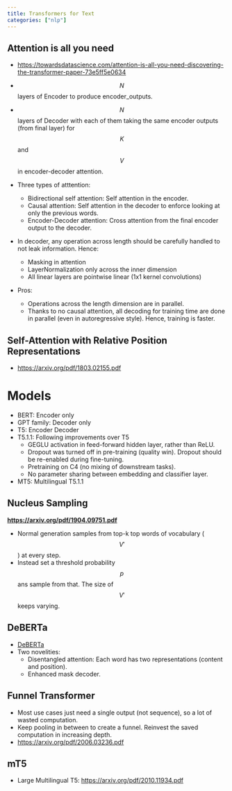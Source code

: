```yaml
---
title: Transformers for Text
categories: ["nlp"]
---
```


## Attention is all you need
- https://towardsdatascience.com/attention-is-all-you-need-discovering-the-transformer-paper-73e5ff5e0634
- $$N$$ layers of Encoder to produce encoder_outputs.
- $$N$$ layers of Decoder with each of them taking the same encoder outputs (from final layer) for $$K$$ and $$V$$ in encoder-decoder attention.


- Three types of atttention:
    - Bidirectional self attention: Self attention in the encoder.
    - Causal attention: Self attention in the decoder to enforce looking at only the previous words.
    - Encoder-Decoder attention: Cross attention from the final encoder output to the decoder.


- In decoder, any operation across length should be carefully handled to not leak information. Hence:
    - Masking in attention
    - LayerNormalization only across the inner dimension
    - All linear layers are pointwise linear (1x1 kernel convolutions)


- Pros:
    - Operations across the length dimension are in parallel.
    - Thanks to no causal attention, all decoding for training time are done in parallel (even in autoregressive style). Hence, training is faster.

## Self-Attention with Relative Position Representations
- https://arxiv.org/pdf/1803.02155.pdf

# Models
- BERT: Encoder only
- GPT family: Decoder only
- T5: Encoder Decoder
- T5.1.1: Following improvements over T5
    - GEGLU activation in feed-forward hidden layer, rather than ReLU.
    - Dropout was turned off in pre-training (quality win). Dropout should be re-enabled during fine-tuning.
    - Pretraining on C4 (no mixing of downstream tasks).
    - No parameter sharing between embedding and classifier layer.
- MT5: Multilingual T5.1.1

## Nucleus Sampling
__https://arxiv.org/pdf/1904.09751.pdf__
- Normal generation samples from top-k top words of vocabulary ($$V'$$) at every step.
- Instead set a threshold probability $$p$$ ans sample from that. The size of $$V'$$ keeps varying.


## DeBERTa
- [DeBERTa](https://arxiv.org/pdf/2006.03654.pdf)
- Two novelities:
    - Disentangled attention: Each word has two representations (content and position).
    - Enhanced mask decoder.

## Funnel Transformer
- Most use cases just need a single output (not sequence), so a lot of wasted computation.
- Keep pooling in between to create a funnel. Reinvest the saved computation in increasing depth.
- https://arxiv.org/pdf/2006.03236.pdf

## mT5
- Large Multilingual T5: https://arxiv.org/pdf/2010.11934.pdf

